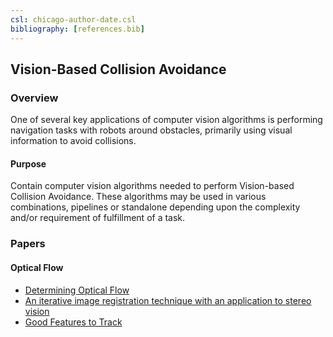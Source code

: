 ```yaml
---
csl: chicago-author-date.csl
bibliography: [references.bib]
---
```


## Vision-Based Collision Avoidance 

### Overview
One of several key applications of computer vision algorithms is performing navigation tasks with robots around obstacles, primarily using visual information to avoid collisions.

#### Purpose
Contain computer vision algorithms needed to perform Vision-based Collision Avoidance. These algorithms may be used in various combinations, pipelines or standalone depending upon the complexity and/or requirement of fulfillment of a task.


### Papers

#### Optical Flow
* [Determining Optical Flow](http://image.diku.dk/imagecanon/material/HornSchunckOptical_Flow.pdf)
* [An iterative image registration technique with an application to stereo vision](https://cecas.clemson.edu/~stb/klt/lucas_bruce_d_1981_1.pdf)
* [Good Features to Track](http://www.ai.mit.edu/courses/6.891/handouts/shi94good.pdf)

